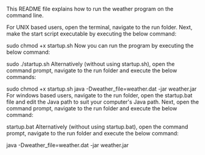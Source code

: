 This README file explains how to run the weather program on the command line.

For UNIX based users, open the terminal, navigate to the run folder. Next, make the start script executable by executing the below command:

sudo chmod +x startup.sh
Now you can run the program by executing the below command:

sudo ./startup.sh
Alternatively (without using startup.sh), open the command prompt, navigate to the run folder and execute the below commands:

 sudo chmod +x startup.sh
 java -Dweather_file=weather.dat -jar weather.jar
For windows based users, navigate to the run folder, open the startup.bat file and edit the Java path to suit your computer's Java path. Next, open the command prompt, navigate to the run folder and execute the below command:

startup.bat
Alternatively (without using startup.bat), open the command prompt, navigate to the run folder and execute the below command:

java -Dweather_file=weather.dat -jar weather.jar
		